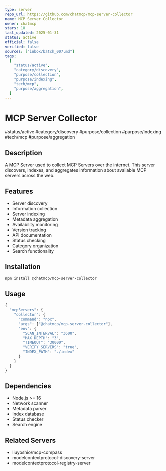 ```yaml
---
type: server
repo_url: https://github.com/chatmcp/mcp-server-collector
name: MCP Server Collector
owner: chatmcp
stars: 18
last_updated: 2025-01-31
status: active
official: false
verified: false
sources: ["inbox/batch_007.md"]
tags:
  [
    "status/active",
    "category/discovery",
    "purpose/collection",
    "purpose/indexing",
    "tech/mcp",
    "purpose/aggregation",
  ]
---
```


# MCP Server Collector

#status/active #category/discovery #purpose/collection #purpose/indexing #tech/mcp #purpose/aggregation

## Description

A MCP Server used to collect MCP Servers over the internet. This server discovers, indexes, and aggregates information about available MCP servers across the web.

## Features

- Server discovery
- Information collection
- Server indexing
- Metadata aggregation
- Availability monitoring
- Version tracking
- API documentation
- Status checking
- Category organization
- Search functionality

## Installation

```bash
npm install @chatmcp/mcp-server-collector
```

## Usage

```javascript
{
  "mcpServers": {
    "collector": {
      "command": "npx",
      "args": ["@chatmcp/mcp-server-collector"],
      "env": {
        "SCAN_INTERVAL": "3600",
        "MAX_DEPTH": "3",
        "TIMEOUT": "30000",
        "VERIFY_SERVERS": "true",
        "INDEX_PATH": "./index"
      }
    }
  }
}
```

## Dependencies

- Node.js >= 16
- Network scanner
- Metadata parser
- Index database
- Status checker
- Search engine

## Related Servers

- liuyoshio/mcp-compass
- modelcontextprotocol-discovery-server
- modelcontextprotocol-registry-server

